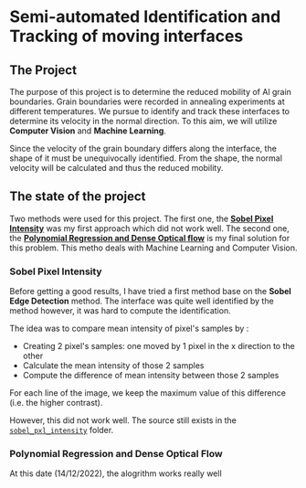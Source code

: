 # Semi-automated Identification and Tracking of moving interfaces

## The Project 

The purpose of this project is to determine the reduced mobility of Al grain boundaries. Grain boundaries were recorded in annealing experiments at different temperatures. We pursue to identify and track these interfaces to determine its velocity in the normal direction. To this aim, we will utilize **Computer Vision** and **Machine Learning**. 

Since the velocity of the grain boundary differs along the interface, the shape of it must be unequivocally identified. From the shape, the normal velocity will be calculated and thus the reduced mobility.

## The state of the project

Two methods were used for this project. The first one, the [**Sobel Pixel Intensity**](#sobel-pixel-intensity) was my first approach which did not work well. The second one, the [**Polynomial Regression and Dense Optical flow**](#polynomial-regression-and-dense-optical-flow) is my final solution for this problem. This metho deals with Machine Learning and Computer Vision. 

### Sobel Pixel Intensity
Before getting a good results, I have tried a first method base on the **Sobel Edge Detection** method. The interface was quite well identified by the method however, it was hard to compute the identification. 

The idea was to compare mean intensity of pixel's samples by :

- Creating 2 pixel's samples: one moved by 1 pixel in the x direction to the other
- Calculate the mean intensity of those 2 samples
- Compute the difference of mean intensity between those 2 samples

For each line of the image, we keep the maximum value of this difference (i.e. the higher contrast). 

However, this did not work well. The source still exists in the [`sobel_pxl_intensity`](https://github.gatech.edu/tmroz3/Special_Problem/tree/dev/src/sobel_pxl_intensity) folder. 

### Polynomial Regression and Dense Optical Flow

At this date (14/12/2022), the alogrithm works really well